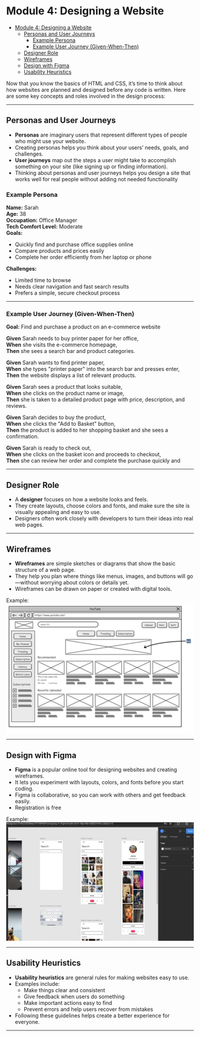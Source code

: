 # Module 4: Designing a Website

- [Module 4: Designing a Website](#module-4-designing-a-website)
  - [Personas and User Journeys](#personas-and-user-journeys)
    - [Example Persona](#example-persona)
    - [Example User Journey (Given-When-Then)](#example-user-journey-given-when-then)
  - [Designer Role](#designer-role)
  - [Wireframes](#wireframes)
  - [Design with Figma](#design-with-figma)
  - [Usability Heuristics](#usability-heuristics)


Now that you know the basics of HTML and CSS, it’s time to think about how websites are planned and designed before any code is written. Here are some key concepts and roles involved in the design process:

---
## Personas and User Journeys

- **Personas** are imaginary users that represent different types of people who might use your website.
- Creating personas helps you think about your users’ needs, goals, and challenges.
- **User journeys** map out the steps a user might take to accomplish something on your site (like signing up or finding information).
- Thinking about personas and user journeys helps you design a site that works well for real people without adding not needed functionality

### Example Persona

**Name:** Sarah  
**Age:** 38  
**Occupation:** Office Manager  
**Tech Comfort Level:** Moderate  
**Goals:**  
- Quickly find and purchase office supplies online  
- Compare products and prices easily  
- Complete her order efficiently from her laptop or phone

**Challenges:**  
- Limited time to browse  
- Needs clear navigation and fast search results  
- Prefers a simple, secure checkout process

---

### Example User Journey (Given-When-Then)

**Goal:** Find and purchase a product on an e-commerce website

**Given** Sarah needs to buy printer paper for her office,  
**When** she visits the e-commerce homepage,  
**Then** she sees a search bar and product categories.

**Given** Sarah wants to find printer paper,  
**When** she types "printer paper" into the search bar and presses enter,  
**Then** the website displays a list of relevant products.

**Given** Sarah sees a product that looks suitable,  
**When** she clicks on the product name or image,  
**Then** she is taken to a detailed product page with price, description, and reviews.

**Given** Sarah decides to buy the product,  
**When** she clicks the "Add to Basket" button,  
**Then** the product is added to her shopping basket and she sees a confirmation.

**Given** Sarah is ready to check out,  
**When** she clicks on the basket icon and proceeds to checkout,  
**Then** she can review her order and complete the purchase quickly and

---

## Designer Role

- A **designer** focuses on how a website looks and feels.
- They create layouts, choose colors and fonts, and make sure the site is visually appealing and easy to use.
- Designers often work closely with developers to turn their ideas into real web pages.

---

## Wireframes

- **Wireframes** are simple sketches or diagrams that show the basic structure of a web page.
- They help you plan where things like menus, images, and buttons will go—without worrying about colors or details yet.
- Wireframes can be drawn on paper or created with digital tools.

Example:  
![wireframe example](wireframe.png)

---

## Design with Figma

- **Figma** is a popular online tool for designing websites and creating wireframes.
- It lets you experiment with layouts, colors, and fonts before you start coding.
- Figma is collaborative, so you can work with others and get feedback easily.
- Registration is free

Example:  
![Figma view](figma.png)

---

## Usability Heuristics

- **Usability heuristics** are general rules for making websites easy to use.
- Examples include:  
  - Make things clear and consistent  
  - Give feedback when users do something  
  - Make important actions easy to find  
  - Prevent errors and help users recover from mistakes
- Following these guidelines helps create a better experience for everyone.

---

